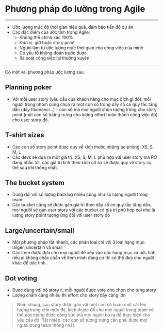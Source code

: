 # Phương pháp đo lường trong Agile

---

- Ước lượng mức độ thời gian hiệu quả, đảm bảo tiến độ dự án
- Các đặc điểm của ước tính trong Agile:
  - Không thể chính xác 100%
  - Đơn vị: giờ hoặc story point
  - Người làm tự ước lượng mức thời gian cho công việc của mình
  - Có yếu tố không đoán trước được
  - Rà soát công việc lại thường xuyên

---

Có một vài phương pháp ước lượng sau:

## Planning poker

- Với mỗi user story (yêu cầu của khách hàng cho mục đích gì đó), mỗi người trong nhóm cùng chọn ra một con số trong dãy số có quy tắc tăng dần (dãy fibonanci...) - con số mà mọi người chọn tượng trưng cho story point (một con số tượng trưng cho lượng effort hoàn thành công việc đó) cho user story đó.

## T-shirt sizes

- Các con số story point được quy về kích thước những áo phông: XS, S, M, L
- Các devs sẽ đưa ra một giá trị: XS, S, M, L phù hợp với user story mà PO đang nhắc tới, các giá trị tính theo kích cỡ áo sẽ được quy về story cụ thể sau khi thống nhất.

## The bucket system

- Dùng đối với số lượng backlog nhiều cũng như số lượng người trong team
- Các bucket cũng sẽ được gán giá trị theo dãy số có quy tắc tăng dần, mọi người sẽ gán user story với các bucket có giá trị phù hợp coi như là lượng story point tương ứng đối với user story đó

## Large/uncertain/small

- Một phương pháp rất nhanh, các phân loại chỉ với 3 loại hạng mục: larger, uncertain và small
- Các item được đưa cho mọi người để xếp vào các hạng mục và ước tính, nếu ai không chắc chắn về item mình đang có thì có thể đưa cho người khác để ước tính.

## Dot voting

- Được dùng với bộ story ít, mỗi người được vote cho chọn cho từng story
- Lượng chấm càng nhiều thì effort cho story đấy càng lớn

> Nhìn chung, các story được gán với một con số hoặc một cái tên tượng trưng cho mức độ, kích thước để cho mọi người trong team có thể ước lượng được công sức mà mọi người bỏ ra để thực hiện cho yêu cầu đó. Tất nhiên, các con số tượng trưng cần phải được mọi người trong team thống nhất.
